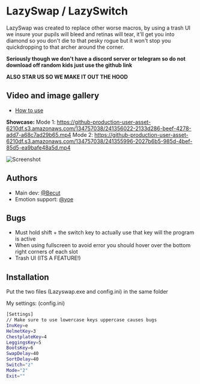 
# LazySwap / LazySwitch

LazySwap was created to replace other worse macros, by using a trash UI we insure your pupils will bleed and retinas will tear, it'll get you into diamond so you don't die to that pesky rogue but it won't stop you quickdropping to that archer around the corner.

**Seriously though we don't have a discord server or telegram so do not download off random kids just use the github link**

**ALSO STAR US SO WE MAKE IT OUT THE HOOD**
## Video and image gallery

- [How to use](https://www.youtube.com/watch?v=ses4bXWr4oA)

**Showcase:**
Mode 1: https://github-production-user-asset-6210df.s3.amazonaws.com/134757038/241356022-2133d286-beef-4278-add7-a68c7ad29b65.mp4
Mode 2: https://github-production-user-asset-6210df.s3.amazonaws.com/134757038/241355996-2027b6b5-985d-4bef-85d5-ea9bafe48a5d.mp4

![Screenshot](https://github.com/TheLazyTools/LazySwitch/assets/134757038/3f27f075-db3f-4b9e-8625-d05a9f8af553)
## Authors

- Main dev: [@Becut](https://namemc.com/becut)
- Emotion support: [@yoe](https://namemc.com/yoe)


## Bugs

- Must hold shift + the switch key to actually use that key will the program is active
- When using fullscreen to avoid error you should hover over the bottom right corners of each slot
- Trash UI (ITS A FEATURE!)

## Installation

Put the two files (Lazyswap.exe and config.ini) in the same folder

My settings: (config.ini)
```bash
[Settings]
// Make sure to use lowercase keys uppercase causes bugs
InvKey=e
HelmetKey=3
ChestplateKey=4
LeggingsKey=5
BootsKey=6
SwapDelay=40
SortDelay=40
Switch="z"
Mode="2"
Exit=""
```
    
